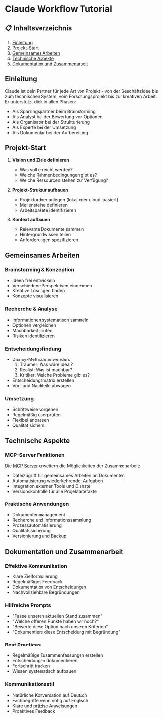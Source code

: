 # Claude Workflow Tutorial

## 📋 Inhaltsverzeichnis

1. [Einleitung](#einleitung)
2. [Projekt-Start](#projekt-start)
3. [Gemeinsames Arbeiten](#gemeinsames-arbeiten)
4. [Technische Aspekte](#technische-aspekte)
5. [Dokumentation und Zusammenarbeit](#dokumentation-und-zusammenarbeit)

## Einleitung

Claude ist dein Partner für jede Art von Projekt - von der Geschäftsidee bis zum technischen System, vom Forschungsprojekt bis zur kreativen Arbeit. Er unterstützt dich in allen Phasen:
- Als Sparringspartner beim Brainstorming
- Als Analyst bei der Bewertung von Optionen
- Als Organisator bei der Strukturierung
- Als Experte bei der Umsetzung
- Als Dokumentar bei der Aufbereitung

## Projekt-Start

1. **Vision und Ziele definieren**
   - Was soll erreicht werden?
   - Welche Rahmenbedingungen gibt es?
   - Welche Ressourcen stehen zur Verfügung?

2. **Projekt-Struktur aufbauen**
   - Projektordner anlegen (lokal oder cloud-basiert)
   - Meilensteine definieren
   - Arbeitspakete identifizieren

3. **Kontext aufbauen**
   - Relevante Dokumente sammeln
   - Hintergrundwissen teilen
   - Anforderungen spezifizieren

## Gemeinsames Arbeiten

### Brainstorming & Konzeption
- Ideen frei entwickeln
- Verschiedene Perspektiven einnehmen
- Kreative Lösungen finden
- Konzepte visualisieren

### Recherche & Analyse
- Informationen systematisch sammeln
- Optionen vergleichen
- Machbarkeit prüfen
- Risiken identifizieren

### Entscheidungsfindung
- Disney-Methode anwenden:
  1. Träumer: Was wäre ideal?
  2. Realist: Was ist machbar?
  3. Kritiker: Welche Probleme gibt es?
- Entscheidungsmatrix erstellen
- Vor- und Nachteile abwägen

### Umsetzung
- Schrittweise vorgehen
- Regelmäßig überprüfen
- Flexibel anpassen
- Qualität sichern

## Technische Aspekte

### MCP-Server Funktionen
Die [MCP Server](mcp-server-setup.md) erweitern die Möglichkeiten der Zusammenarbeit:
- Dateizugriff für gemeinsames Arbeiten an Dokumenten
- Automatisierung wiederkehrender Aufgaben
- Integration externer Tools und Dienste
- Versionskontrolle für alle Projektartefakte

### Praktische Anwendungen
- Dokumentenmanagement
- Recherche und Informationssammlung
- Prozessautomatisierung
- Qualitätssicherung
- Versionierung und Backup

## Dokumentation und Zusammenarbeit

### Effektive Kommunikation
- Klare Zielformulierung
- Regelmäßiges Feedback
- Dokumentation von Entscheidungen
- Nachvollziehbare Begründungen

### Hilfreiche Prompts
- "Fasse unseren aktuellen Stand zusammen"
- "Welche offenen Punkte haben wir noch?"
- "Bewerte diese Option nach unseren Kriterien"
- "Dokumentiere diese Entscheidung mit Begründung"

### Best Practices
- Regelmäßige Zusammenfassungen erstellen
- Entscheidungen dokumentieren
- Fortschritt tracken
- Wissen systematisch aufbauen

### Kommunikationsstil
- Natürliche Konversation auf Deutsch
- Fachbegriffe wenn nötig auf Englisch
- Klare und präzise Anweisungen
- Proaktives Feedback